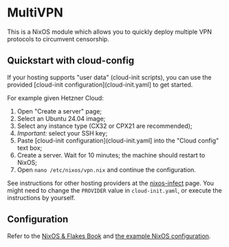 # MultiVPN

This is a NixOS module which allows you to quickly deploy multiple VPN
protocols to circumvent censorship.

## Quickstart with cloud-config

If your hosting supports "user data" (cloud-init scripts), you can use the
provided [cloud-init configuration](cloud-init.yaml] to get started.

For example given Hetzner Cloud:

1. Open "Create a server" page;
2. Select an Ubuntu 24.04 image;
3. Select any instance type (CX32 or CPX21 are recommended);
4. *Important:* select your SSH key;
5. Paste [cloud-init configuration](cloud-init.yaml] into the "Cloud config"
   text box;
6. Create a server. Wait for 10 minutes; the machine should restart to NixOS;
7. Open `nano /etc/nixos/vpn.nix` and continue the configuration.

See instructions for other hosting providers at the
[nixos-infect](https://github.com/elitak/nixos-infect) page. You might need to
change the `PROVIDER` value in `cloud-init.yaml`, or execute the instructions
by yourself.

## Configuration

Refer to the [NixOS & Flakes Book](https://nixos-and-flakes.thiscute.world/)
and [the example NixOS configuration](example-configuration.nix).
